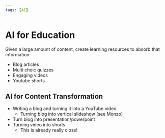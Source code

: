 ```yaml
---
tags: [AI]
---
```


# AI for Education

Given a large amount of content, create learning resources to absorb that information

- Blog articles
- Multi choic quizzes
- Engaging videos
- Youtube shorts

## AI for Content Transformation

- Writing a blog and turning it into a YouTube video
	- Turning blog into vertical slideshow (see Monzo)
- Turn blog into presentation/powerpoint
- Turning video into shorts
	- This is already really close!
